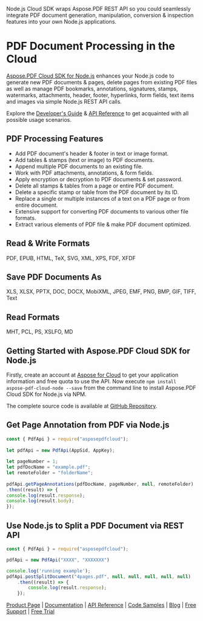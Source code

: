 Node.js Cloud SDK wraps Aspose.PDF REST API so you could seamlessly integrate PDF document generation, manipulation, conversion & inspection features into your own Node.js applications.

# PDF Document Processing in the Cloud
[Aspose.PDF Cloud SDK for Node.js](https://products.aspose.cloud/pdf/nodejs) enhances your Node.js code to generate new PDF documents & pages, delete pages from existing PDF files as well as manage PDF bookmarks, annotations, signatures, stamps, watermarks, attachments, header, footer, hyperlinks, form fields, text items and images via simple Node.js REST API calls. 

Explore the [Developer's Guide](https://docs.aspose.cloud/display/pdfcloud/Developer+Guide) & [API Reference](https://apireference.aspose.cloud/pdf/) to get acquainted with all possible usage scenarios. 

## PDF Processing Features

- Add PDF document's header & footer in text or image format.
- Add tables & stamps (text or image) to PDF documents.
- Append multiple PDF documents to an existing file.
- Work with PDF attachments, annotations, & form fields.
- Apply encryption or decryption to PDF documents & set password.
- Delete all stamps & tables from a page or entire PDF document.
- Delete a specific stamp or table from the PDF document by its ID.
- Replace a single or multiple instances of a text on a PDF page or from entire document.
- Extensive support for converting PDF documents to various other file formats.
- Extract various elements of PDF file & make PDF document optimized.

## Read & Write Formats

PDF, EPUB, HTML, TeX, SVG, XML, XPS, FDF, XFDF

## Save PDF Documents As

XLS, XLSX, PPTX, DOC, DOCX, MobiXML, JPEG, EMF, PNG, BMP, GIF, TIFF, Text

## Read Formats

MHT, PCL, PS, XSLFO, MD

## Getting Started with Aspose.PDF Cloud SDK for Node.js

Firstly, create an account at [Aspose for Cloud](https://dashboard.aspose.cloud/#/apps) to get your application information and free quota to use the API. Now execute `npm install aspose-pdf-cloud-node --save` from the command line to install Aspose.PDF Cloud SDK for Node.js via NPM.

The complete source code is available at [GitHub Repository](https://github.com/aspose-pdf-cloud/aspose-pdf-cloud-node.js).

## Get Page Annotation from PDF via Node.js

```js
const { PdfApi } = require("asposepdfcloud");
 
let pdfApi = new PdfApi(AppSid, AppKey);
 
let pageNumber = 1;
let pdfDocName = "example.pdf";
let remoteFolder = "folderName"; 
 
pdfApi.getPageAnnotations(pdfDocName, pageNumber, null, remoteFolder)
.then((result) => {
console.log(result.response);
console.log(result.body);
});
```

## Use Node.js to Split a PDF Document via REST API

```js
const { PdfApi } = require("asposepdfcloud");

pdfApi = new PdfApi("XXXX", "XXXXXXX")

console.log('running example');
pdfApi.postSplitDocument("4pages.pdf", null, null, null, null, null)
    .then((result) => {
        console.log(result.response);
    });
```

[Product Page](https://products.aspose.cloud/pdf/nodejs) | [Documentation](https://docs.aspose.cloud/display/pdfcloud/Home) | [API Reference](https://apireference.aspose.cloud/pdf/) | [Code Samples](https://github.com/aspose-pdf-cloud/aspose-pdf-cloud-node.js) | [Blog](https://blog.aspose.cloud/category/pdf/) | [Free Support](https://forum.aspose.cloud/c/pdf) | [Free Trial](https://dashboard.aspose.cloud/#/apps)
